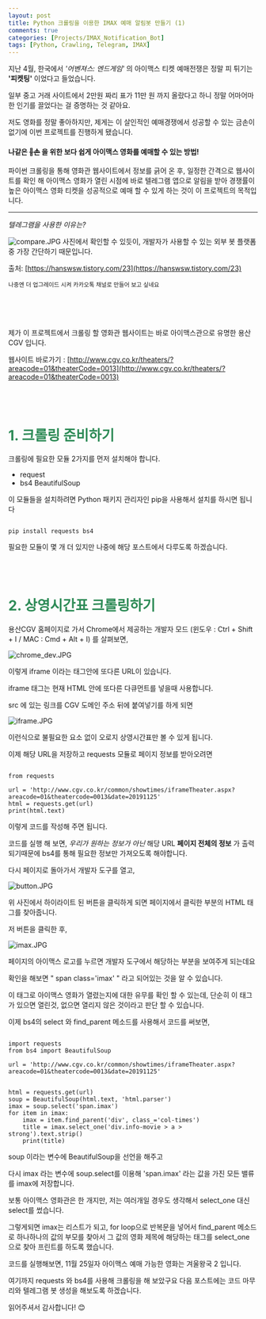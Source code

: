 ```yaml
---
layout: post
title: Python 크롤링을 이용한 IMAX 예매 알림봇 만들기 (1)
comments: true
categories: [Projects/IMAX_Notification_Bot]
tags: [Python, Crawling, Telegram, IMAX]
---
```


지난 4월, 한국에서 *'어벤져스: 엔드게임'* 의 아이맥스 티켓 예매전쟁은 정말 피 튀기는 **'피켓팅'** 이었다고 들었습니다.

일부 중고 거래 사이트에서 2만원 짜리 표가 11만 원 까지 올랐다고 하니 정말 어마어마한 인기를 끌었다는 걸 증명하는 것 같아요.

저도 영화를 정말 좋아하지만, 제게는 이 살인적인 예매경쟁에서 성공할 수 있는 금손이 없기에 이번 프로젝트를 진행하게 됐습니다.

#### 나같은 ~~💩손~~ 을 위한 보다 쉽게 아이맥스 영화를 예매할 수 있는 방법!

파이썬 크롤링을 통해 영화관 웹사이트에서 정보를 긁어 온 후, 일정한 간격으로 웹사이트를 확인 해 아이맥스 영화가 열린 시점에 바로 텔레그램 앱으로 알림을 받아 경쟁률이 높은 아이맥스 영화 티켓을 성공적으로 예매 할 수 있게 하는 것이 이 프로젝트의 목적입니다.

***

*텔레그램을 사용한 이유는?*

![compare.JPG](/assets/img/compare.JPG)
사진에서 확인할 수 있듯이, 개발자가 사용할 수 있는 외부 봇 플랫폼 중 가장 간단하기 때문입니다.

출처: [https://hanswsw.tistory.com/23](https://hanswsw.tistory.com/23)

<small>나중엔 더 업그레이드 시켜 카카오톡 채널로 만들어 보고 싶네요</small>

<br>
<br>
<br>


제가 이 프로젝트에서 크롤링 할 영화관 웹사이트는 바로 아이맥스관으로 유명한 용산CGV 입니다.

웹사이트 바로가기 : [http://www.cgv.co.kr/theaters/?areacode=01&theaterCode=0013](http://www.cgv.co.kr/theaters/?areacode=01&theaterCode=0013)


<br><br>

# <span style="color:SeaGreen"> 1. 크롤링 준비하기 </span>

크롤링에 필요한 모듈 2가지를 먼저 설치해야 합니다.

 - request
 - bs4 BeautifulSoup

이 모듈들을 설치하려면 Python 패키지 관리자인 pip을 사용해서 설치를 하시면 됩니다

<pre><code>
pip install requests bs4
</code></pre>

필요한 모듈이 몇 개 더 있지만 나중에 해당 포스트에서 다루도록 하겠습니다.

<br><br>

# <span style="color:SeaGreen"> 2. 상영시간표 크롤링하기 </span>

용산CGV 홈페이지로 가서 Chrome에서 제공하는 개발자 모드 (윈도우 : Ctrl + Shift + I / MAC : Cmd + Alt + I) 를 살펴보면,


![chrome_dev.JPG](/assets/img/chrome_dev.JPG)

이렇게 iframe 이라는 태그안에 또다른 URL이 있습니다.

iframe 태그는 현재 HTML 안에 또다른 다큐먼트를 넣을때 사용합니다.

src 에 있는 링크를 CGV 도메인 주소 뒤에 붙여넣기를 하게 되면

![iframe.JPG](/assets/img/iframe.JPG)

이런식으로 불필요한 요소 없이 오로지 상영시간표만 볼 수 있게 됩니다.

이제 해당 URL을 저장하고 requests 모듈로 페이지 정보를 받아오려면

<pre><code>
from requests

url = 'http://www.cgv.co.kr/common/showtimes/iframeTheater.aspx?areacode=01&theatercode=0013&date=20191125'
html = requests.get(url)
print(html.text)
</code></pre>

이렇게 코드를 작성해 주면 됩니다.

코드를 실행 해 보면, *우리가 원하는 정보가 아닌*  해당 URL **페이지 전체의 정보** 가 출력되기때문에 bs4를 통해 필요한 정보만 가져오도록 해야합니다.

다시 페이지로 돌아가서 개발자 도구를 열고,

![button.JPG](/assets/img/button.JPG)

위 사진에서 하이라이트 된 버튼을 클릭하게 되면 페이지에서 클릭한 부분의 HTML 태그를 찾아줍니다.

저 버튼을 클릭한 후,

![imax.JPG](/assets/img/imax.JPG)

페이지의 아이맥스 로고를 누르면 개발자 도구에서 해당하는 부분을 보여주게 되는데요

확인을 해보면 " span class='imax' " 라고 되어있는 것을 알 수 있습니다.

이 태그로 아이맥스 영화가 열렸는지에 대한 유무를 확인 할 수 있는데, 단순히 이 태그가 있으면 열린것, 없으면 열리지 않은 것이라고 판단 할 수 있습니다.

이제 bs4의 select 와 find_parent 메소드를 사용해서 코드를 써보면,

<pre><code>
import requests
from bs4 import BeautifulSoup

url = 'http://www.cgv.co.kr/common/showtimes/iframeTheater.aspx?areacode=01&theatercode=0013&date=20191125'


html = requests.get(url)
soup = BeautifulSoup(html.text, 'html.parser')
imax = soup.select('span.imax')
for item in imax:
    imax = item.find_parent('div', class_='col-times')
    title = imax.select_one('div.info-movie > a > strong').text.strip()
    print(title)
</code></pre>


soup 이라는 변수에 BeautifulSoup을 선언을 해주고

다시 imax 라는 변수에 soup.select를 이용해 'span.imax' 라는 값을 가진 모든 밸류를 imax에 저장합니다.

보통 아이맥스 영화관은 한 개지만, 저는 여러개일 경우도 생각해서 select_one 대신 select를 썼습니다.

그렇게되면 imax는 리스트가 되고, for loop으로 반복문을 넣어서 find_parent 메소드로 하나하나의 값의 부모를 찾아서 그 값의 영화 제목에 해당하는 태그를 select_one 으로 찾아 프린트를 하도록 했습니다.

코드를 실행해보면, 11월 25일자 아이맥스 예매 가능한 영화는 겨울왕국 2 입니다.



여기까지 requests 와 bs4를 사용해 크롤링을 해 보았구요 다음 포스트에는 코드 마무리와 텔레그램 봇 생성을 해보도록 하겠습니다.


읽어주셔서 감사합니다! 😊 
